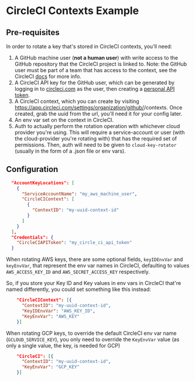 # CircleCI Contexts Example

## Pre-requisites

In order to rotate a key that's stored in CircleCI contexts, you'll need:

1. A GitHub machine user (**not a human user**)
with write access to the GitHub repository that the CircleCI project is linked
to. Note: the GitHub user must be part of a team that has access to the context,
see the CircleCI [docs](https://circleci.com/docs/2.0/contexts/) for more info.
2. A CircleCI API key for the GitHub user, which can be generated by logging in
to [circleci.com](circleci.com) as the user, then creating a
[personal API token](https://circleci.com/account/api).
3. A CircleCI context, which you can create by visiting
https://app.circleci.com/settings/organization/github/<org>/contexts. Once
created, grab the uuid from the url, you'll need it for your config later.
4. An env var set on the context in CircleCI.
5. Auth to actually perform the rotation operation with whichever cloud provider
you're using. This will require a service-account or user (with the
cloud-provider you're rotating with) that has the required set of permissions.
Then, auth will need to be given to `cloud-key-rotator` (usually in the form of
a .json file or env vars).

## Configuration

```json
  "AccountKeyLocations": [
    {
      "ServiceAccountName": "my_aws_machine_user",
      "CircleCIContext": [
        {
          "ContextID": "my-uuid-context-id"
        }
      ]
    }
  ],
  "Credentials": {
    "CircleCIAPIToken": "my_circle_ci_api_token"
  }
```

When rotating AWS keys, there are some optional fields,
`keyIDEnvVar` and `keyEnvVar`, that represent the env var names in CircleCI,
defaulting to values `AWS_ACCESS_KEY_ID` and `AWS_SECRET_ACCESS_KEY`
respectively.

So, if you store your Key ID and Key values in env vars in CircleCI that're
named differently, you could set something like this instead:

```json
    "CircleCIContext": [{
      "ContextID": "my-uuid-context-id",
      "KeyIDEnvVar": "AWS_KEY_ID",
      "KeyEnvVar": "AWS_KEY"
    }]
```

When rotating GCP keys, to override the default CircleCI env var name 
(`GCLOUD_SERVICE_KEY`), you only need to override the `KeyEnvVar` value
(as only a single value, the key, is needed for GCP)

```json
    "CircleCI": [{
      "ContextID": "my-uuid-context-id",
      "KeyEnvVar": "GCP_KEY"
    }]
```
